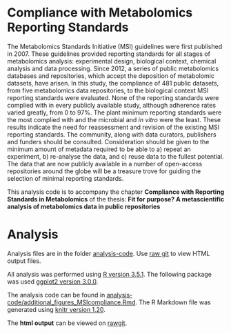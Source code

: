 # Compliance with Metabolomics Reporting Standards
The Metabolomics Standards Initiative (MSI) guidelines were first published in 2007. These guidelines provided reporting standards for all stages of metabolomics analysis: experimental design, biological context, chemical analysis and data processing. Since 2012, a series of public metabolomics databases and repositories, which accept the deposition of metabolomic datasets, have arisen. In this study, the compliance of 481 public datasets, from five metabolomics data repositories, to the biological context MSI reporting standards were evaluated. None of the reporting standards were complied with in every publicly available study, although adherence rates varied greatly, from 0 to 97%. The plant minimum reporting standards were the most complied with and the microbial and *in vitro* were the least. These results indicate the need for reassessment and revision of the existing MSI reporting standards. The community, along with data curators, publishers and funders should be consulted. Consideration should be given to the minimum amount of metadata required to be able to a) repeat an experiment, b) re-analyse the data, and c) reuse data to the fullest potential. The data that are now publicly available in a number of open-access repositories around the globe will be a treasure trove for guiding the selection of minimal reporting standards.

This analysis code is to accompany the chapter **Compliance with Reporting Standards in Metabolomics** of the thesis: **Fit for purpose? A metascientific analysis of metabolomics data in public repositories**

# Analysis

Analysis files are in the folder [analysis-code](https://github.com/RASpicer/Compliance_Metabolomics_ReportingStandards/tree/master/analysis_code). Use [raw git](https://rawgit.com/) to view HTML output files.

All analysis was performed using [R version 3.5.1](https://cran.r-project.org/). The following package was used [ggplot2 version 3.0.0](https://cran.r-project.org/web/packages/ggplot2/index.html).

The analysis code can be found in [analysis-code/additional_figures_MSIcompliance.Rmd](https://github.com/RASpicer/Compliance_Metabolomics_ReportingStandards/blob/master/analysis_code/additional_figures_MSIcompliance.Rmd). The R Markdown file was generated using [knitr version 1.20](https://cran.r-project.org/web/packages/knitr/index.html). 


The <b>html output</b> can be viewed on [rawgit](https://cdn.rawgit.com/RASpicer/Compliance_Metabolomics_ReportingStandards/1c9a6f81/analysis_code/additional_figures_MSIcompliance.html).

